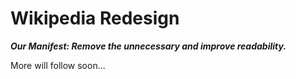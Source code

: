 # Wikipedia Redesign

***Our Manifest: Remove the unnecessary and improve readability.***

More will follow soon...
